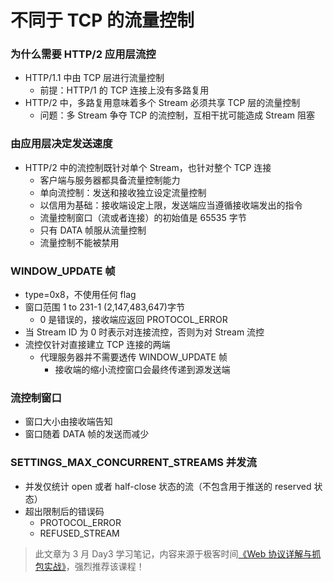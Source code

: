 # 不同于 TCP 的流量控制

### 为什么需要 HTTP/2 应用层流控

* HTTP/1.1 中由 TCP 层进行流量控制
  - 前提：HTTP/1 的 TCP 连接上没有多路复用
* HTTP/2 中，多路复用意味着多个 Stream 必须共享 TCP 层的流量控制
  - 问题：多 Stream 争夺 TCP 的流控制，互相干扰可能造成 Stream 阻塞

 ### 由应用层决定发送速度

* HTTP/2 中的流控制既针对单个 Stream，也针对整个 TCP 连接
  - 客户端与服务器都具备流量控制能力
  - 单向流控制：发送和接收独立设定流量控制
  - 以信用为基础：接收端设定上限，发送端应当遵循接收端发出的指令
  - 流量控制窗口（流或者连接）的初始值是 65535 字节
  - 只有 DATA 帧服从流量控制
  - 流量控制不能被禁用

 ### WINDOW_UPDATE 帧

* type=0x8，不使用任何 flag
* 窗口范围 1 to 231-1 (2,147,483,647)字节
  - 0 是错误的，接收端应返回 PROTOCOL_ERROR
* 当 Stream ID 为 0 时表示对连接流控，否则为对 Stream 流控
* 流控仅针对直接建立 TCP 连接的两端
  - 代理服务器并不需要透传 WINDOW_UPDATE 帧
    - 接收端的缩小流控窗口会最终传递到源发送端

 ### 流控制窗口

* 窗口大小由接收端告知
* 窗口随着 DATA 帧的发送而减少

 ### SETTINGS_MAX_CONCURRENT_STREAMS 并发流
* 并发仅统计 open 或者 half-close 状态的流（不包含用于推送的 reserved 状态）
* 超出限制后的错误码
  - PROTOCOL_ERROR
  - REFUSED_STREAM

> 此文章为 3 月 Day3 学习笔记，内容来源于极客时间[《Web 协议详解与抓包实战》](http://gk.link/a/11UWp)，强烈推荐该课程！
